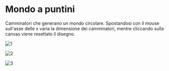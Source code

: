 # Mondo a puntini

Camminatori che generano un mondo circolare. Spostandosi con il mouse sull'asse delle x 
varia la dimensione dei camminatori, mentre cliccando sulla canvas viene resettato il disegno. 


![1](https://user-images.githubusercontent.com/79698172/113308917-8f645d80-92fe-11eb-80ce-622e404ed661.png)


![2](https://user-images.githubusercontent.com/79698172/113308925-912e2100-92fe-11eb-968b-5045d0419387.png)


![3](https://user-images.githubusercontent.com/79698172/113308933-925f4e00-92fe-11eb-8b13-3f99d1c63773.png)
